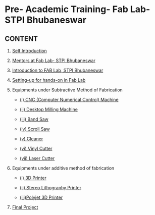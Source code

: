 # Pre- Academic Training- Fab Lab- STPI Bhubaneswar

## CONTENT  

1. [Self Introduction](selfintroduction.md)
2. [Mentors at Fab Lab- STPI Bhubaneswar](mentors.md)


3. [Introduction to FAB Lab, STPI Bhubaneswar](intro-to-fab-lab.md)

4. [Setting-up for hands-on in Fab Lab](setting-up.md)

5. Equipments under Subtractive Method of Fabrication
    - [(i) CNC (Computer Numerical Control) Machine](cnc.md)

    - [(ii) Desktop Milling Machine](desktopmillingmachine.md)

    - [(iii) Band Saw](band-saw.md)

    - [(iv) Scroll Saw](scroll-saw.md)

    - [(v) Cleaner](cleaner.md)

    - [(vi) Vinyl Cutter](vinyl-cutter.md)

    - [(vii) Laser Cutter](laser-cutter.md)

6. Equipments under additive method of fabrication

    - [(i) 3D Printer](3d-printer.md)

    - [(ii) Stereo Lithography Printer](stereolithographyprinter.md)

    - [(iii)Polyjet 3D Printer](polyjet3dprinter.md)
    
7. [Final Project](finalproject.md)
















